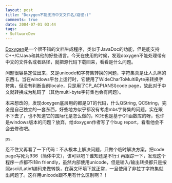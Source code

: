 ```yaml
---
layout: post
title: "Doxygen不能支持中文文件名/路径:("
comments: true
date: 2004-07-01 03:44
tags:
- SoftwareDev
---
```

[Doxygen](http://www.stack.nl/~dimitri/doxygen)是一个很不错的文档生成程序，类似于JavaDoc的功能，但是能支持C++/C/Java和其他的好些语言。今天在使用的时候，发现doxygen不能处理带有中文的文件名或者路径，就把源代码下载回来，看看是什么问题。

问题很容易定位出来，又是unicode和字符集转换的问题，字符集真是让人头痛的东西:(。当在windows平台上运行时，它使用了WideCharToMultiByte来转换字符集，但没有判断当前locale，只是用了CP_ACP(ANSI)code page，故此对于中文就转换成为乱码了（其他multi-byte字符集也会有问题）。

本来想改的，发现doxygen底层用的都是QT的代码，什么QString, QCString，完全是自己独立的一套东西，好些地方似乎都没有考虑mbs字符集的问题，实在跟不下去了，也不知道它的国际化是怎么做的，KDE也是基于QT函数库的呀，也许是windows版本的问题？放弃，给doxygen作者写了个bug report，看看他会不会去修改吧。

ps.

忍不住又再看了一下代码：不从根本上解决问题，只做个临时解决方案，把code page写死为936（简体中文），该可以吧？谁知还是不行:( 再跟踪一下，发现这个程序一点都不i18n friendly，虽然内部使用unicode，但是输入/输出转换都只是按照ascii/Latin1编码来做转换，在英文环境下就正常，一旦使用了非拉丁字符集就出问题了。这样用unicode跟不用有什么区别啊？！
